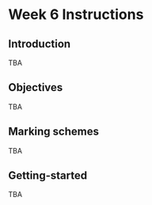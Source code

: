 # Week 6 Instructions

## Introduction
TBA

## Objectives
TBA

## Marking schemes
TBA

## Getting-started
TBA
